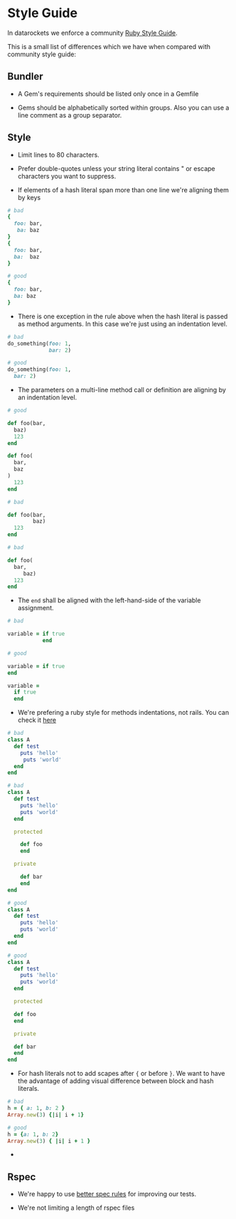 # Style Guide

In datarockets we enforce a community [Ruby Style Guide](https://github.com/rubocop-hq/ruby-style-guide).

This is a small list of differences which we have when compared with community style guide:

## Bundler

* A Gem's requirements should be listed only once in a Gemfile

* Gems should be alphabetically sorted within groups. Also you can use a line comment as a group separator.

## Style

* Limit lines to 80 characters.

* Prefer double-quotes unless your string literal contains " or escape characters you want to suppress.

* If elements of a hash literal span more than one line we're aligning them by keys


```ruby
# bad
{
  foo: bar,
   ba: baz
}
{
  foo: bar,
  ba:  baz
}

# good
{
  foo: bar,
  ba: baz
}
```

* There is one exception in the rule above when the hash literal is passed as method arguments.
In this case we're just using an indentation level.

```ruby
# bad
do_something(foo: 1,
             bar: 2)

# good
do_something(foo: 1,
  bar: 2)
```

* The parameters on a multi-line method call or definition are aligning by an indentation level.

```ruby
# good

def foo(bar,
  baz)
  123
end

def foo(
  bar,
  baz
)
  123
end

# bad

def foo(bar,
        baz)
  123
end

# bad

def foo(
  bar,
     baz)
  123
end
```

* The `end` shall be aligned with the left-hand-side of the variable assignment.

```ruby
# bad

variable = if true
           end

# good

variable = if true
end

variable =
  if true
  end

```

* We're prefering a ruby style for methods indentations, not rails. You can check it [here](https://github.com/rubocop-hq/ruby-style-guide#indent-public-private-protected)

```ruby
# bad
class A
  def test
    puts 'hello'
     puts 'world'
  end
end

# bad
class A
  def test
    puts 'hello'
    puts 'world'
  end

  protected

    def foo
    end

  private

    def bar
    end
end

# good
class A
  def test
    puts 'hello'
    puts 'world'
  end
end

# good
class A
  def test
    puts 'hello'
    puts 'world'
  end

  protected

  def foo
  end

  private

  def bar
  end
end
```

* For hash literals not to add scapes after `{` or before `}`. We want to have the advantage of adding visual difference between block and hash literals.

```ruby
# bad
h = { a: 1, b: 2 }
Array.new(3) {|i| i + 1}

# good
h = {a: 1, b: 2}
Array.new(3) { |i| i + 1 }
```

*

## Rspec

* We're happy to use [better spec rules](http://www.betterspecs.org/) for improving our tests.

* We're not limiting a length of rspec files
